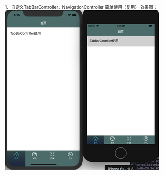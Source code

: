 1、自定义TabBarController、NavigationController 简单使用（复用）
效果图：
![Image text](https://raw.githubusercontent.com/lulushen/SwiftNotes/master/image/1.png)
